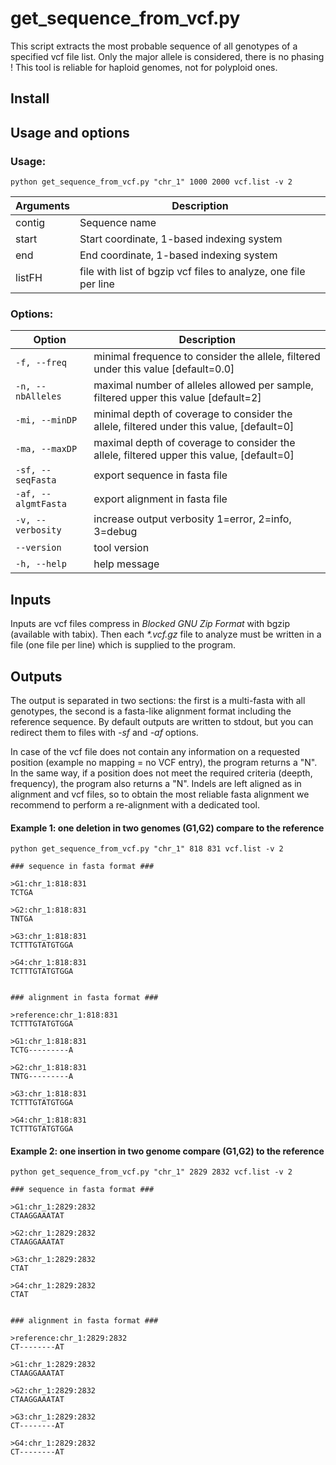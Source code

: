 # get_sequence_from_vcf.py

This script extracts the most probable sequence of all genotypes of a specified vcf file list. Only the major allele is considered, there is no phasing ! This tool is reliable for haploid genomes, not for polyploid ones. 

## Install



## Usage and options

### Usage:

`python get_sequence_from_vcf.py "chr_1" 1000 2000 vcf.list -v 2`

| Arguments | Description |
| --------- | ----------- |
| contig | Sequence name | 
| start | Start coordinate, 1-based indexing system |
| end | End coordinate, 1-based indexing system |
| listFH | file with list of bgzip vcf files to analyze, one file per line |

### Options:

| Option | Description |
| ------ | ----------- |
| `-f, --freq` |  minimal frequence to consider the allele, filtered under this value [default=0.0] |
| `-n, --nbAlleles` | maximal number of alleles allowed per sample, filtered upper this value [default=2] |
| `-mi, --minDP` | minimal depth of coverage to consider the allele, filtered under this value, [default=0] |
| `-ma, --maxDP` | maximal depth of coverage to consider the allele, filtered upper this value, [default=0] |
| `-sf, --seqFasta` | export sequence in fasta file |
| `-af, --algmtFasta` | export alignment in fasta file |
| `-v, --verbosity` | increase output verbosity 1=error, 2=info, 3=debug |
| `--version` | tool version |
| `-h, --help` | help message |


## Inputs

Inputs are vcf files compress in *Blocked GNU Zip Format* with bgzip (available with tabix). Then each *\*.vcf.gz* file to analyze must be written in a file (one file per line) which is supplied to the program.

## Outputs

The output is separated in two sections: the first is a multi-fasta with all genotypes, the second is a fasta-like alignment format including the reference sequence. By default outputs are written to stdout, but you can redirect them to files with *-sf* and *-af* options.

In case of the vcf file does not contain any information on a requested position (example no mapping = no VCF entry), the program returns a "N". In the same way, if a position does not meet the required criteria (deepth, frequency), the program also returns a "N".
Indels are left aligned as in alignment and vcf files, so to obtain the most reliable fasta alignment we recommend to perform a re-alignment with a dedicated tool.


#### Example 1: one deletion in two genomes (G1,G2) compare to the reference

`python get_sequence_from_vcf.py "chr_1" 818 831 vcf.list -v 2`

```
### sequence in fasta format ###

>G1:chr_1:818:831
TCTGA

>G2:chr_1:818:831
TNTGA

>G3:chr_1:818:831
TCTTTGTATGTGGA

>G4:chr_1:818:831
TCTTTGTATGTGGA


### alignment in fasta format ###

>reference:chr_1:818:831
TCTTTGTATGTGGA

>G1:chr_1:818:831
TCTG---------A

>G2:chr_1:818:831
TNTG---------A

>G3:chr_1:818:831
TCTTTGTATGTGGA

>G4:chr_1:818:831
TCTTTGTATGTGGA
```

#### Example 2: one insertion in two genome compare (G1,G2) to the reference 

`python get_sequence_from_vcf.py "chr_1" 2829 2832 vcf.list -v 2`

```
### sequence in fasta format ###

>G1:chr_1:2829:2832
CTAAGGAAATAT

>G2:chr_1:2829:2832
CTAAGGAAATAT

>G3:chr_1:2829:2832
CTAT

>G4:chr_1:2829:2832
CTAT


### alignment in fasta format ###

>reference:chr_1:2829:2832
CT--------AT

>G1:chr_1:2829:2832
CTAAGGAAATAT

>G2:chr_1:2829:2832
CTAAGGAAATAT

>G3:chr_1:2829:2832
CT--------AT

>G4:chr_1:2829:2832
CT--------AT
```

